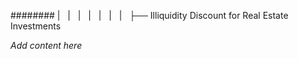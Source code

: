 ######## |   |   |   |   |   |   |   ├── Illiquidity Discount for Real Estate Investments

*Add content here*